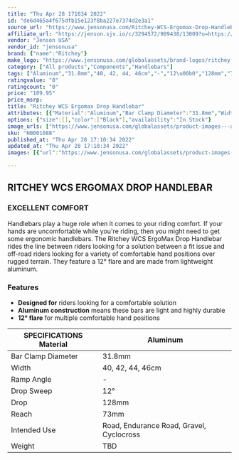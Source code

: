 ```yaml
---
title: "Thu Apr 28 171034 2022"
id: "de6d465a4f675dfb15e123f8ba227e7374d2e3a1"
source_url: "https://www.jensonusa.com/Ritchey-WCS-Ergomax-Drop-Handlebar"
affiliate_url: "https://jenson.sjv.io/c/3294572/989438/13009?u=https://www.jensonusa.com/Ritchey-WCS-Ergomax-Drop-Handlebar"
vendor: "Jenson USA"
vendor_id: "jensonusa"
brand: {"name":"Ritchey"}
make_logo: "https://www.jensonusa.com/globalassets/brand-logos/ritchey.jpg"
category: ["All products","Components","Handlebars"]
tags: ["Aluminum","31.8mm","40, 42, 44, 46cm","-","12\u00b0","128mm","73mm","Road, Endurance Road, Gravel, Cyclocross","TBD"]
ratingvalue: "0"
ratingcount: "0"
price: "109.95"
price_msrp: 
title: "Ritchey WCS Ergomax Drop Handlebar"
attributes: [{"Material":"Aluminum","Bar Clamp Diameter":"31.8mm","Width":"40, 42, 44, 46cm","Ramp Angle":"-","Drop Sweep":"12\u00b0","Drop":"128mm","Reach":"73mm","Intended Use":"Road, Endurance Road, Gravel, Cyclocross","Weight":"TBD"}]
options: {"size":[],"color":["Black"],"availability":"In Stock"}
image_urls: ["https://www.jensonusa.com/globalassets/product-images---all-assets/ritchey/hb001088-black.jpg","https://www.jensonusa.com/globalassets/product-images---all-assets/ritchey/hb001088_1-black.jpg","https://www.jensonusa.com/globalassets/product-images---all-assets/ritchey/hb001088_2-black.jpg","https://www.jensonusa.com/globalassets/product-images---all-assets/ritchey/hb001088_3-black.jpg"]
sku: "HB001088"
published_at: "Thu Apr 28 17:10:34 2022"
updated_at: "Thu Apr 28 17:10:34 2022"
images: [{"url":"https://www.jensonusa.com/globalassets/product-images---all-assets/ritchey/hb001088-black.jpg","path":"full/f617cead21868697a749887ad9e8219a82554728.jpg","checksum":"44f377f5ff97329a1b55b2dc41b8cc72","status":"downloaded"},{"url":"https://www.jensonusa.com/globalassets/product-images---all-assets/ritchey/hb001088_1-black.jpg","path":"full/f2cebe7a36cb528cb53899a8370da1e2015290f8.jpg","checksum":"4e386cd2b0e5c9bfb20769da387b9ed9","status":"downloaded"},{"url":"https://www.jensonusa.com/globalassets/product-images---all-assets/ritchey/hb001088_2-black.jpg","path":"full/7fa88e74be2c2ec7905b8fa28c3f8549b7ce15bd.jpg","checksum":"2d86921dd66099e1762b57bff2f4ae2a","status":"downloaded"},{"url":"https://www.jensonusa.com/globalassets/product-images---all-assets/ritchey/hb001088_3-black.jpg","path":"full/f68770050ec1f2e9cd1e8e243d0ceba746f9137e.jpg","checksum":"e463d92f10f8992ed0ab5d4345d2c28c","status":"downloaded"}]

---
```

## RITCHEY WCS ERGOMAX DROP HANDLEBAR

### EXCELLENT COMFORT

Handlebars play a huge role when it comes to your riding comfort. If your
hands are uncomfortable while you're riding, then you might need to get some
ergonomic handlebars. The Ritchey WCS ErgoMax Drop Handlebar rides the line
between riders looking for a solution between a fit issue and off-road riders
looking for a variety of comfortable hand positions over rugged terrain. They
feature a 12° flare and are made from lightweight aluminum.

### Features

  * **Designed for** riders looking for a comfortable solution
  * **Aluminum construction** means these bars are light and highly durable
  * **12° flare** for multiple comfortable hand positions

SPECIFICATIONS Material | Aluminum  
---|---  
Bar Clamp Diameter | 31.8mm  
Width | 40, 42, 44, 46cm  
Ramp Angle | -  
Drop Sweep | 12°  
Drop | 128mm  
Reach | 73mm  
Intended Use | Road, Endurance Road, Gravel, Cyclocross  
Weight | TBD


